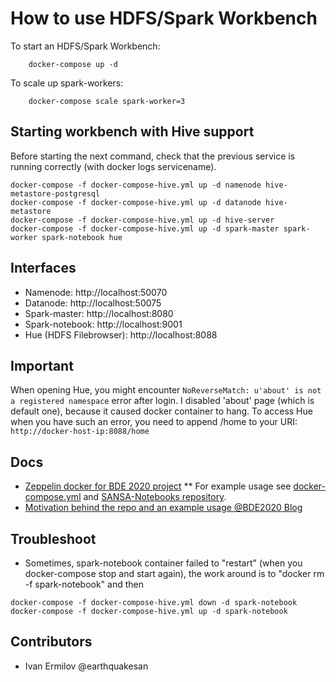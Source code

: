 # How to use HDFS/Spark Workbench

To start an HDFS/Spark Workbench:
```
    docker-compose up -d
```

To scale up spark-workers:
```
    docker-compose scale spark-worker=3
```

## Starting workbench with Hive support

Before starting the next command, check that the previous service is running correctly (with docker logs servicename).
```
docker-compose -f docker-compose-hive.yml up -d namenode hive-metastore-postgresql
docker-compose -f docker-compose-hive.yml up -d datanode hive-metastore
docker-compose -f docker-compose-hive.yml up -d hive-server
docker-compose -f docker-compose-hive.yml up -d spark-master spark-worker spark-notebook hue
```

## Interfaces

* Namenode: http://localhost:50070
* Datanode: http://localhost:50075
* Spark-master: http://localhost:8080
* Spark-notebook: http://localhost:9001
* Hue (HDFS Filebrowser): http://localhost:8088

## Important

When opening Hue, you might encounter ```NoReverseMatch: u'about' is not a registered namespace``` error after login. I disabled 'about' page (which is default one), because it caused docker container to hang. To access Hue when you have such an error, you need to append /home to your URI: ```http://docker-host-ip:8088/home```


## Docs
* [Zeppelin docker for BDE 2020 project](https://github.com/big-data-europe/docker-zeppelin)
** For example usage see [docker-compose.yml](https://github.com/big-data-europe/docker-zeppelin/blob/master/docker-compose.yml) and [SANSA-Notebooks repository](https://github.com/SANSA-Stack/SANSA-Notebooks).
* [Motivation behind the repo and an example usage @BDE2020 Blog](http://www.big-data-europe.eu/scalable-sparkhdfs-workbench-using-docker/)

## Troubleshoot
* Sometimes, spark-notebook container failed to "restart" (when you docker-compose stop and start again), the work around is to "docker rm -f spark-notebook" and then 
```
docker-compose -f docker-compose-hive.yml down -d spark-notebook
docker-compose -f docker-compose-hive.yml up -d spark-notebook
```

## Contributors
* Ivan Ermilov @earthquakesan

